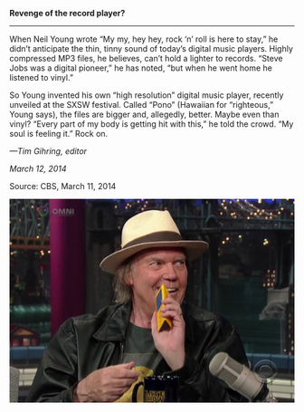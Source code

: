 **Revenge of the record player?**

****

When Neil Young wrote “My my, hey hey, rock ‘n’ roll is here to stay,” he didn’t anticipate the thin, tinny sound of today’s digital music players. Highly compressed MP3 files, he believes, can’t hold a lighter to records. “Steve Jobs was a digital pioneer,” he has noted, “but when he went home he listened to vinyl.”

So Young invented his own “high resolution” digital music player, recently unveiled at the SXSW festival. Called “Pono” (Hawaiian for “righteous,” Young says), the files are bigger and, allegedly, better. Maybe even than vinyl? “Every part of my body is getting hit with this,” he told the crowd. “My soul is feeling it.” Rock on. 

*—Tim Gihring, editor*

*March 12, 2014*

Source: CBS, March 11, 2014

![](../images/14-03-13_98.276.162_DigitalMusic-1.png)
